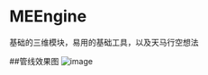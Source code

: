 # MEEngine
基础的三维模块，易用的基础工具，以及天马行空想法


##管线效果图
![image](https://github.com/RigelStudio/Rigel3D/blob/master/Data/Images/IMG_2400.GIF)
